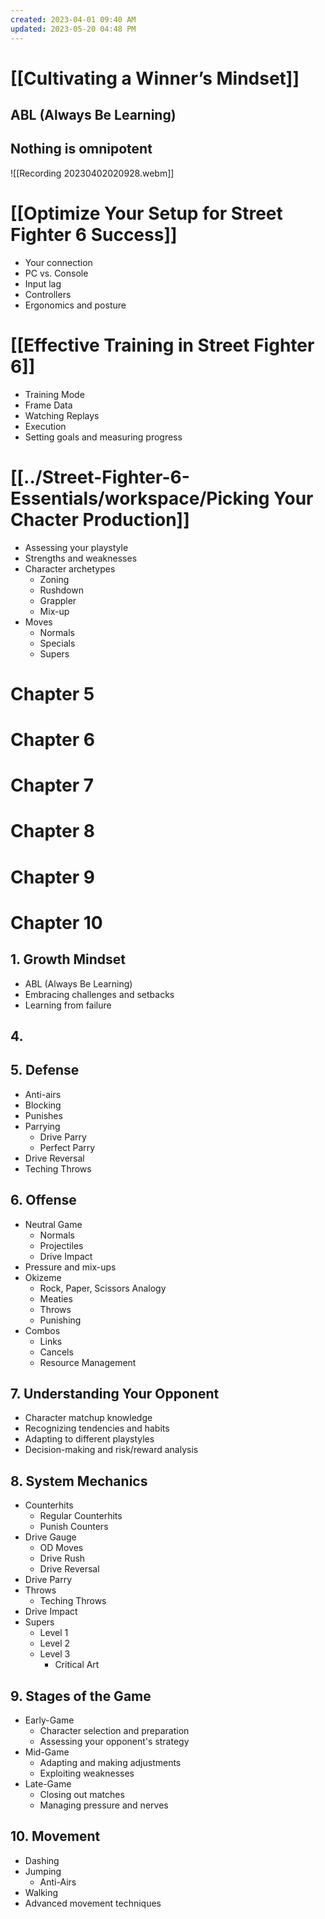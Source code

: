 ```yaml
---
created: 2023-04-01 09:40 AM
updated: 2023-05-20 04:48 PM
---
```

# [[Cultivating a Winner’s Mindset]]
## ABL (Always Be Learning)
## Nothing is omnipotent


![[Recording 20230402020928.webm]]

# [[Optimize Your Setup for Street Fighter 6 Success]]
- Your connection
- PC vs. Console
- Input lag
- Controllers
- Ergonomics and posture


# [[Effective Training in Street Fighter 6]]
- Training Mode
- Frame Data
- Watching Replays
- Execution
- Setting goals and measuring progress

# [[../Street-Fighter-6-Essentials/workspace/Picking Your Chacter Production]]
 
- Assessing your playstyle
- Strengths and weaknesses
- Character archetypes
  - Zoning
  - Rushdown
  - Grappler
  - Mix-up
- Moves
  - Normals
  - Specials
  - Supers

# Chapter 5

# Chapter 6

# Chapter 7

# Chapter 8

# Chapter 9 

# Chapter 10


## 1. Growth Mindset
- ABL (Always Be Learning)
- Embracing challenges and setbacks
- Learning from failure




## 4. 

## 5. Defense
- Anti-airs
- Blocking
- Punishes
- Parrying
  - Drive Parry
  - Perfect Parry
- Drive Reversal
- Teching Throws

## 6. Offense
- Neutral Game
  - Normals
  - Projectiles
  - Drive Impact
- Pressure and mix-ups
- Okizeme
  - Rock, Paper, Scissors Analogy
  - Meaties
  - Throws
  - Punishing
- Combos
  - Links
  - Cancels
  - Resource Management

## 7. Understanding Your Opponent
- Character matchup knowledge
- Recognizing tendencies and habits
- Adapting to different playstyles
- Decision-making and risk/reward analysis

## 8. System Mechanics
- Counterhits
  - Regular Counterhits
  - Punish Counters
- Drive Gauge
  - OD Moves
  - Drive Rush
  - Drive Reversal
- Drive Parry
- Throws
  - Teching Throws
- Drive Impact
- Supers
  - Level 1
  - Level 2
  - Level 3
    - Critical Art

## 9. Stages of the Game
- Early-Game
  - Character selection and preparation
  - Assessing your opponent's strategy
- Mid-Game
  - Adapting and making adjustments
  - Exploiting weaknesses
- Late-Game
  - Closing out matches
  - Managing pressure and nerves

## 10. Movement
- Dashing
- Jumping
  - Anti-Airs
- Walking
- Advanced movement techniques
